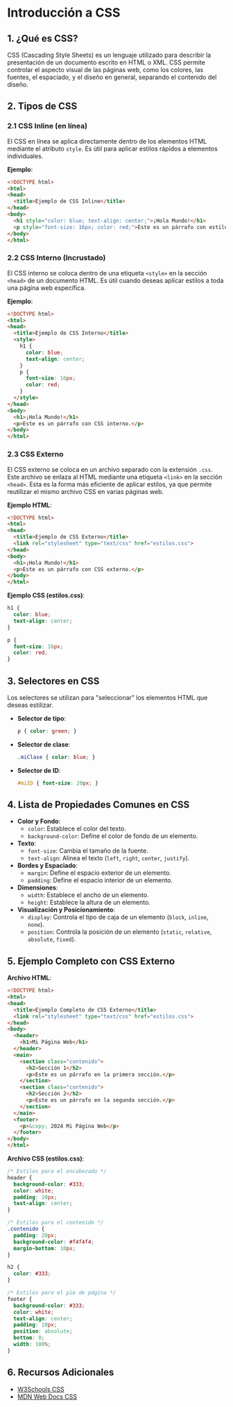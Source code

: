 
# Introducción a CSS

## 1. ¿Qué es CSS?

CSS (Cascading Style Sheets) es un lenguaje utilizado para describir la presentación de un documento escrito en HTML o XML. CSS permite controlar el aspecto visual de las páginas web, como los colores, las fuentes, el espaciado, y el diseño en general, separando el contenido del diseño.

## 2. Tipos de CSS

### 2.1 CSS Inline (en línea)

El CSS en línea se aplica directamente dentro de los elementos HTML mediante el atributo `style`. Es útil para aplicar estilos rápidos a elementos individuales.

**Ejemplo**:

```html
<!DOCTYPE html>
<html>
<head>
  <title>Ejemplo de CSS Inline</title>
</head>
<body>
  <h1 style="color: blue; text-align: center;">¡Hola Mundo!</h1>
  <p style="font-size: 16px; color: red;">Este es un párrafo con estilo en línea.</p>
</body>
</html>
```

### 2.2 CSS Interno (Incrustado)

El CSS interno se coloca dentro de una etiqueta `<style>` en la sección `<head>` de un documento HTML. Es útil cuando deseas aplicar estilos a toda una página web específica.

**Ejemplo**:

```html
<!DOCTYPE html>
<html>
<head>
  <title>Ejemplo de CSS Interno</title>
  <style>
    h1 {
      color: blue;
      text-align: center;
    }
    p {
      font-size: 16px;
      color: red;
    }
  </style>
</head>
<body>
  <h1>¡Hola Mundo!</h1>
  <p>Este es un párrafo con CSS interno.</p>
</body>
</html>
```

### 2.3 CSS Externo

El CSS externo se coloca en un archivo separado con la extensión `.css`. Este archivo se enlaza al HTML mediante una etiqueta `<link>` en la sección `<head>`. Esta es la forma más eficiente de aplicar estilos, ya que permite reutilizar el mismo archivo CSS en varias páginas web.

**Ejemplo HTML**:

```html
<!DOCTYPE html>
<html>
<head>
  <title>Ejemplo de CSS Externo</title>
  <link rel="stylesheet" type="text/css" href="estilos.css">
</head>
<body>
  <h1>¡Hola Mundo!</h1>
  <p>Este es un párrafo con CSS externo.</p>
</body>
</html>
```

**Ejemplo CSS (estilos.css)**:

```css
h1 {
  color: blue;
  text-align: center;
}

p {
  font-size: 16px;
  color: red;
}
```

## 3. Selectores en CSS

Los selectores se utilizan para "seleccionar" los elementos HTML que deseas estilizar.

- **Selector de tipo**:

  ```css
  p { color: green; }
  ```

- **Selector de clase**:

  ```css
  .miClase { color: blue; }
  ```

- **Selector de ID**:

  ```css
  #miID { font-size: 20px; }
  ```

## 4. Lista de Propiedades Comunes en CSS

- **Color y Fondo**:
  - `color`: Establece el color del texto.
  - `background-color`: Define el color de fondo de un elemento.
- **Texto**:
  - `font-size`: Cambia el tamaño de la fuente.
  - `text-align`: Alinea el texto (`left`, `right`, `center`, `justify`).
- **Bordes y Espaciado**:
  - `margin`: Define el espacio exterior de un elemento.
  - `padding`: Define el espacio interior de un elemento.
- **Dimensiones**:
  - `width`: Establece el ancho de un elemento.
  - `height`: Establece la altura de un elemento.
- **Visualización y Posicionamiento**:
  - `display`: Controla el tipo de caja de un elemento (`block`, `inline`, `none`).
  - `position`: Controla la posición de un elemento (`static`, `relative`, `absolute`, `fixed`).

## 5. Ejemplo Completo con CSS Externo

**Archivo HTML**:

```html
<!DOCTYPE html>
<html>
<head>
  <title>Ejemplo Completo de CSS Externo</title>
  <link rel="stylesheet" type="text/css" href="estilos.css">
</head>
<body>
  <header>
    <h1>Mi Página Web</h1>
  </header>
  <main>
    <section class="contenido">
      <h2>Sección 1</h2>
      <p>Este es un párrafo en la primera sección.</p>
    </section>
    <section class="contenido">
      <h2>Sección 2</h2>
      <p>Este es un párrafo en la segunda sección.</p>
    </section>
  </main>
  <footer>
    <p>&copy; 2024 Mi Página Web</p>
  </footer>
</body>
</html>
```

**Archivo CSS (estilos.css)**:

```css
/* Estilos para el encabezado */
header {
  background-color: #333;
  color: white;
  padding: 10px;
  text-align: center;
}

/* Estilos para el contenido */
.contenido {
  padding: 20px;
  background-color: #f4f4f4;
  margin-bottom: 10px;
}

h2 {
  color: #333;
}

/* Estilos para el pie de página */
footer {
  background-color: #333;
  color: white;
  text-align: center;
  padding: 10px;
  position: absolute;
  bottom: 0;
  width: 100%;
}
```

## 6. Recursos Adicionales

- [W3Schools CSS](https://www.w3schools.com/css/)
- [MDN Web Docs CSS](https://developer.mozilla.org/es/docs/Web/CSS)
